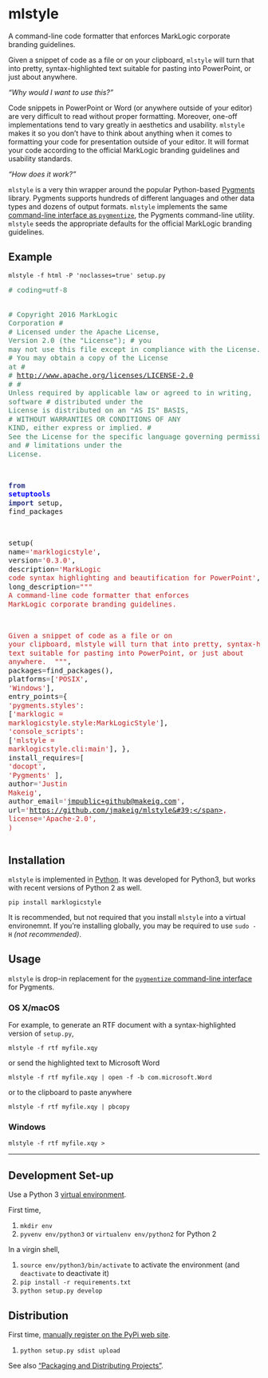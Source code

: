 # mlstyle

A command-line code formatter that enforces MarkLogic corporate branding guidelines. 

Given a snippet of code as a file or on your clipboard, `mlstyle` will turn that into pretty, syntax-highlighted text suitable for pasting into PowerPoint, or just about anywhere.

_“Why would I want to use this?”_

Code snippets in PowerPoint or Word (or anywhere outside of your editor) are very difficult to read without proper formatting. Moreover, one-off implementations tend to vary greatly in aesthetics and usability. `mlstyle` makes it so you don’t have to think about anything when it comes to formatting your code for presentation outside of your editor. It will format your code according to the official MarkLogic branding guidelines and usability standards.

_“How does it work?”_

`mlstyle` is a very thin wrapper around the popular Python-based [Pygments](http://pygments.org) library. Pygments supports hundreds of different languages and other data types and dozens of output formats. `mlstyle` implements the same [command-line interface as `pygmentize`](http://pygments.org/docs/cmdline/), the Pygments command-line utility. `mlstyle` seeds the appropriate defaults for the official MarkLogic branding guidelines. 

## Example

```shell
mlstyle -f html -P 'noclasses=true' setup.py
```

<div class="highlight"><pre style="line-height: 125%"><span></span><span style="color: #3f7f5f"># coding=utf-8</span>

<span style="color: #3f7f5f"># Copyright 2016 MarkLogic Corporation</span>
<span style="color: #3f7f5f">#</span>
<span style="color: #3f7f5f"># Licensed under the Apache License, Version 2.0 (the &quot;License&quot;);</span>
<span style="color: #3f7f5f"># you may not use this file except in compliance with the License.</span>
<span style="color: #3f7f5f"># You may obtain a copy of the License at</span>
<span style="color: #3f7f5f">#</span>
<span style="color: #3f7f5f">#    http://www.apache.org/licenses/LICENSE-2.0</span>
<span style="color: #3f7f5f">#</span>
<span style="color: #3f7f5f"># Unless required by applicable law or agreed to in writing, software</span>
<span style="color: #3f7f5f"># distributed under the License is distributed on an &quot;AS IS&quot; BASIS,</span>
<span style="color: #3f7f5f"># WITHOUT WARRANTIES OR CONDITIONS OF ANY KIND, either express or implied.</span>
<span style="color: #3f7f5f"># See the License for the specific language governing permissions and</span>
<span style="color: #3f7f5f"># limitations under the License.</span>

<span style="color: #2a3483; font-weight: bold">from</span> <span style="color: #0000FF; font-weight: bold">setuptools</span> <span style="color: #2a3483; font-weight: bold">import</span> setup, find_packages

setup(
    name<span style="color: #666666">=</span><span style="color: #BA2121">&#39;marklogicstyle&#39;</span>,
    version<span style="color: #666666">=</span><span style="color: #BA2121">&#39;0.3.0&#39;</span>,
    description<span style="color: #666666">=</span><span style="color: #BA2121">&#39;MarkLogic code syntax highlighting and beautification for PowerPoint&#39;</span>,
    long_description<span style="color: #666666">=</span><span style="color: #BA2121">&quot;&quot;&quot;</span>
<span style="color: #BA2121">A command-line code formatter that enforces MarkLogic corporate branding guidelines.</span>

<span style="color: #BA2121">Given a snippet of code as a file or on your clipboard, mlstyle will turn that into pretty, syntax-highlighted text suitable for pasting into PowerPoint, or just about anywhere.</span>
<span style="color: #BA2121">    &quot;&quot;&quot;</span>,
    packages<span style="color: #666666">=</span>find_packages(),
    platforms<span style="color: #666666">=</span>[<span style="color: #BA2121">&#39;POSIX&#39;</span>, <span style="color: #BA2121">&#39;Windows&#39;</span>],
    entry_points<span style="color: #666666">=</span>{
        <span style="color: #BA2121">&#39;pygments.styles&#39;</span>: [<span style="color: #BA2121">&#39;marklogic = marklogicstyle.style:MarkLogicStyle&#39;</span>],
        <span style="color: #BA2121">&#39;console_scripts&#39;</span>: [<span style="color: #BA2121">&#39;mlstyle = marklogicstyle.cli:main&#39;</span>],
    },
    install_requires<span style="color: #666666">=</span>[
        <span style="color: #BA2121">&#39;docopt&#39;</span>, <span style="color: #BA2121">&#39;Pygments&#39;</span>
    ],
    author<span style="color: #666666">=</span><span style="color: #BA2121">&#39;Justin Makeig&#39;</span>,
    author_email<span style="color: #666666">=</span><span style="color: #BA2121">&#39;jmpublic+github@makeig.com&#39;</span>,
    url<span style="color: #666666">=</span><span style="color: #BA2121">&#39;https://github.com/jmakeig/mlstyle&#39;</span>,
    license<span style="color: #666666">=</span><span style="color: #BA2121">&#39;Apache-2.0&#39;</span>,
)
</pre></div>

## Installation

`mlstyle` is implemented in [Python](https://www.python.org). It was developed for Python3, but works with recent versions of Python 2 as well. 

```shell
pip install marklogicstyle
```

It is recommended, but not required that you install `mlstyle` into a virtual environemnt. If you’re installing globally, you may be required to use `sudo -H` _(not recommended)_.

## Usage

`mlstyle` is drop-in replacement for the [`pygmentize` command-line interface](http://pygments.org/docs/cmdline/) for Pygments.

### OS X/macOS

For example, to generate an RTF document with a syntax-highlighted version of `setup.py`,

```shell
mlstyle -f rtf myfile.xqy
```

or send the highlighted text to Microsoft Word

```shell
mlstyle -f rtf myfile.xqy | open -f -b com.microsoft.Word
```

or to the clipboard to paste anywhere

```shell
mlstyle -f rtf myfile.xqy | pbcopy
```

### Windows 

```shell
mlstyle -f rtf myfile.xqy > 
```


--------------------------------------------------------

## Development Set-up

Use a Python 3 [virtual environment](https://docs.python.org/3/library/venv.html).

First time,

1. `mkdir env`
1. `pyvenv env/python3` or `virtualenv env/python2` for Python 2

In a virgin shell,

1. `source env/python3/bin/activate` to activate the environment (and `deactivate` to deactivate it)
1. `pip install -r requirements.txt`
1. `python setup.py develop`

## Distribution

First time, [manually register on the PyPi web site](https://pypi.python.org/pypi?%3Aaction=submit_form).

1. `python setup.py sdist upload`

See also [“Packaging and Distributing Projects”](https://packaging.python.org/distributing/#uploading-your-project-to-pypi).
